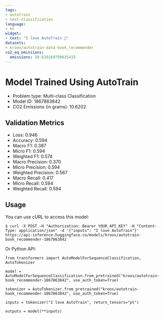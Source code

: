 ```yaml
---
tags:
- autotrain
- text-classification
language:
- en
widget:
- text: "I love AutoTrain 🤗"
datasets:
- kroos/autotrain-data-book_recommender
co2_eq_emissions:
  emissions: 10.620169750625415
---
```


# Model Trained Using AutoTrain

- Problem type: Multi-class Classification
- Model ID: 1867863842
- CO2 Emissions (in grams): 10.6202

## Validation Metrics

- Loss: 0.946
- Accuracy: 0.594
- Macro F1: 0.387
- Micro F1: 0.594
- Weighted F1: 0.574
- Macro Precision: 0.370
- Micro Precision: 0.594
- Weighted Precision: 0.567
- Macro Recall: 0.417
- Micro Recall: 0.594
- Weighted Recall: 0.594


## Usage

You can use cURL to access this model:

```
$ curl -X POST -H "Authorization: Bearer YOUR_API_KEY" -H "Content-Type: application/json" -d '{"inputs": "I love AutoTrain"}' https://api-inference.huggingface.co/models/kroos/autotrain-book_recommender-1867863842
```

Or Python API:

```
from transformers import AutoModelForSequenceClassification, AutoTokenizer

model = AutoModelForSequenceClassification.from_pretrained("kroos/autotrain-book_recommender-1867863842", use_auth_token=True)

tokenizer = AutoTokenizer.from_pretrained("kroos/autotrain-book_recommender-1867863842", use_auth_token=True)

inputs = tokenizer("I love AutoTrain", return_tensors="pt")

outputs = model(**inputs)
```